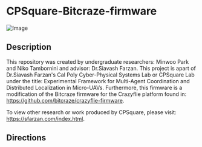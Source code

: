 # CPSquare-Bitcraze-firmware

![Image](https://github.com/user-attachments/assets/569c3641-8b44-4794-8f21-5bf1033764fa)

## Description
This repository was created by undergraduate researchers: Minwoo Park and Niko Tambornini and advisor: Dr.Siavash Farzan. This project is apart of Dr.Siavash Farzan's Cal Poly Cyber-Physical Systems Lab or CPSquare Lab under the title: Experimental Framework for Multi-Agent Coordination and Distributed Localization in Micro-UAVs. Furthermore, this firmware is a modification of the Bitcraze firmware for the Crazyflie platform found in: https://github.com/bitcraze/crazyflie-firmware. 

To view other research or work produced by CPSquare, please visit: https://sfarzan.com/index.html.

## Directions
